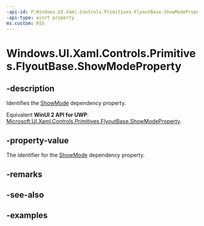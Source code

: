 ```yaml
---
-api-id: P:Windows.UI.Xaml.Controls.Primitives.FlyoutBase.ShowModeProperty
-api-type: winrt property
ms.custom: RS5
---
```


<!-- Property syntax.
public DependencyProperty ShowModeProperty { get; }
-->

# Windows.UI.Xaml.Controls.Primitives.FlyoutBase.ShowModeProperty

## -description

Identifies the [ShowMode](flyoutbase_showmode.md) dependency property.

Equivalent **WinUI 2 API for UWP**: [Microsoft.UI.Xaml.Controls.Primitives.FlyoutBase.ShowModeProperty](/windows/winui/api/microsoft.ui.xaml.controls.primitives.flyoutbase.showmodeproperty).

## -property-value

The identifier for the [ShowMode](flyoutbase_showmode.md) dependency property.

## -remarks

## -see-also

## -examples


